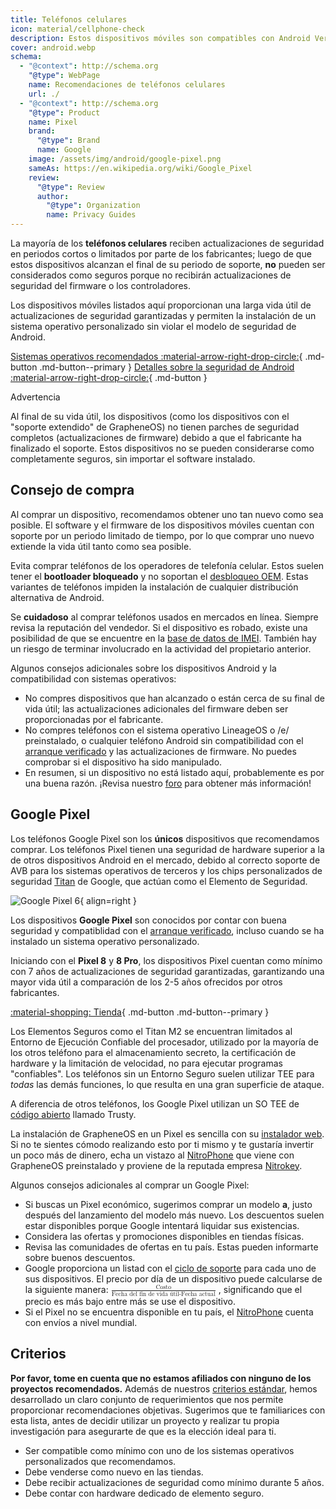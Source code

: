 ```yaml
---
title: Teléfonos celulares
icon: material/cellphone-check
description: Estos dispositivos móviles son compatibles con Android Verified Boot para los sistemas operativos personalizados.
cover: android.webp
schema:
  - "@context": http://schema.org
    "@type": WebPage
    name: Recomendaciones de teléfonos celulares
    url: ./
  - "@context": http://schema.org
    "@type": Product
    name: Pixel
    brand:
      "@type": Brand
      name: Google
    image: /assets/img/android/google-pixel.png
    sameAs: https://en.wikipedia.org/wiki/Google_Pixel
    review:
      "@type": Review
      author:
        "@type": Organization
        name: Privacy Guides
---
```


La mayoría de los **teléfonos celulares** reciben actualizaciones de seguridad en periodos cortos o limitados por parte de los fabricantes; luego de que estos dispositivos alcanzan el final de su periodo de soporte, **no** pueden ser considerados como seguros porque no recibirán actualizaciones de seguridad del firmware o los controladores.

Los dispositivos móviles listados aquí proporcionan una larga vida útil de actualizaciones de seguridad garantizadas y permiten la instalación de un sistema operativo personalizado sin violar el modelo de seguridad de Android.

[Sistemas operativos recomendados :material-arrow-right-drop-circle:](android/distributions.md){ .md-button .md-button--primary } [Detalles sobre la seguridad de Android :material-arrow-right-drop-circle:](os/android-overview.md#security-protections){ .md-button }

<div class="admonition warning" markdown>
<p class="admonition-title">Advertencia</p>

Al final de su vida útil, los dispositivos (como los dispositivos con el "soporte extendido" de GrapheneOS) no tienen parches de seguridad completos (actualizaciones de firmware) debido a que el fabricante ha finalizado el soporte. Estos dispositivos no se pueden considerarse como completamente seguros, sin importar el software instalado.

</div>

## Consejo de compra

Al comprar un dispositivo, recomendamos obtener uno tan nuevo como sea posible. El software y el firmware de los dispositivos móviles cuentan con soporte por un periodo limitado de tiempo, por lo que comprar uno nuevo extiende la vida útil tanto como sea posible.

Evita comprar teléfonos de los operadores de telefonía celular. Estos suelen tener el **bootloader bloqueado** y no soportan el [desbloqueo OEM](https://source.android.com/devices/bootloader/locking_unlocking). Estas variantes de teléfonos impiden la instalación de cualquier distribución alternativa de Android.

Se **cuidadoso** al comprar teléfonos usados en mercados en línea. Siempre revisa la reputación del vendedor. Si el dispositivo es robado, existe una posibilidad de que se encuentre en la [base de datos de IMEI](https://gsma.com/get-involved/working-groups/terminal-steering-group/imei-database). También hay un riesgo de terminar involucrado en la actividad del propietario anterior.

Algunos consejos adicionales sobre los dispositivos Android y la compatibilidad con sistemas operativos:

- No compres dispositivos que han alcanzado o están cerca de su final de vida útil; las actualizaciones adicionales del firmware deben ser proporcionadas por el fabricante.
- No compres teléfonos con el sistema operativo LineageOS o /e/ preinstalado, o cualquier teléfono Android sin compatibilidad con el [arranque verificado](https://source.android.com/security/verifiedboot) y las actualizaciones de firmware. No puedes comprobar si el dispositivo ha sido manipulado.
- En resumen, si un dispositivo no está listado aquí, probablemente es por una buena razón. ¡Revisa nuestro [foro](https://discuss.privacyguides.net) para obtener más información!

## Google Pixel

Los teléfonos Google Pixel son los **únicos** dispositivos que recomendamos comprar. Los teléfonos Pixel tienen una seguridad de hardware superior a la de otros dispositivos Android en el mercado, debido al correcto soporte de AVB para los sistemas operativos de terceros y los chips personalizados de seguridad [Titan](https://security.googleblog.com/2021/10/pixel-6-setting-new-standard-for-mobile.html) de Google, que actúan como el Elemento de Seguridad.

<div class="admonition recommendation" markdown>

![Google Pixel 6](assets/img/android/google-pixel.png){ align=right }

Los dispositivos **Google Pixel** son conocidos por contar con buena seguridad y compatiblidad con el [arranque verificado](https://source.android.com/security/verifiedboot), incluso cuando se ha instalado un sistema operativo personalizado.

Iniciando con el **Pixel 8** y **8 Pro**, los dispositivos Pixel cuentan como mínimo con 7 años de actualizaciones de seguridad garantizadas, garantizando una mayor vida útil a comparación de los 2-5 años ofrecidos por otros fabricantes.

[:material-shopping: Tienda](https://store.google.com/category/phones){ .md-button .md-button--primary }

</div>

Los Elementos Seguros como el Titan M2 se encuentran limitados al Entorno de Ejecución Confiable del procesador, utilizado por la mayoría de los otros teléfono para el almacenamiento secreto, la certificación de hardware y la limitación de velocidad, no para ejecutar programas "confiables". Los teléfonos sin un Entorno Seguro suelen utilizar TEE para _todas_ las demás funciones, lo que resulta en una gran superficie de ataque.

A diferencia de otros teléfonos, los Google Pixel utilizan un SO TEE de [código abierto](https://source.android.com/security/trusty#whyTrusty) llamado Trusty.

La instalación de GrapheneOS en un Pixel es sencilla con su [instalador web](https://grapheneos.org/install/web). Si no te sientes cómodo realizando esto por ti mismo y te gustaría invertir un poco más de dinero, echa un vistazo al [NitroPhone](https://shop.nitrokey.com/shop) que viene con GrapheneOS preinstalado y proviene de la reputada empresa [Nitrokey](https://nitrokey.com/about).

Algunos consejos adicionales al comprar un Google Pixel:

- Si buscas un Pixel económico, sugerimos comprar un modelo **a**, justo después del lanzamiento del modelo más nuevo. Los descuentos suelen estar disponibles porque Google intentará liquidar sus existencias.
- Considera las ofertas y promociones disponibles en tiendas físicas.
- Revisa las comunidades de ofertas en tu país. Estas pueden informarte sobre buenos descuentos.
- Google proporciona un listad con el [ciclo de soporte](https://support.google.com/nexus/answer/4457705) para cada uno de sus dispositivos. El precio por día de un dispositivo puede calcularse de la siguiente manera: <math xmlns="http://www.w3.org/1998/Math/MathML" display="inline" class="tml-display" style="display:inline math;"> <mfrac> <mtext> Costo</mtext> <mrow> <mtext>Fecha del fin de vida útil</mtext> <mo>-</mo> <mtext>Fecha actual</mtext> </mrow> </mfrac> </math>
  , significando que el precio es más bajo entre más se use el dispositivo.
- Si el Pixel no se encuentra disponible en tu país, el [NitroPhone](https://shop.nitrokey.com/shop) cuenta con envíos a nivel mundial.

## Criterios

**Por favor, tome en cuenta que no estamos afiliados con ninguno de los proyectos recomendados.** Además de nuestros [criterios estándar](about/criteria.md), hemos desarrollado un claro conjunto de requerimientos que nos permite proporcionar recomendaciones objetivas. Sugerimos que te familiarices con esta lista, antes de decidir utilizar un proyecto y realizar tu propia investigación para asegurarte de que es la elección ideal para ti.

- Ser compatible como mínimo con uno de los sistemas operativos personalizados que recomendamos.
- Debe venderse como nuevo en las tiendas.
- Debe recibir actualizaciones de seguridad como mínimo durante 5 años.
- Debe contar con hardware dedicado de elemento seguro.
